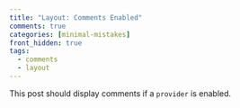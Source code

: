 ```yaml
---
title: "Layout: Comments Enabled"
comments: true
categories: [minimal-mistakes]
front_hidden: true
tags:
  - comments
  - layout
---
```


This post should display comments if a `provider` is enabled.
